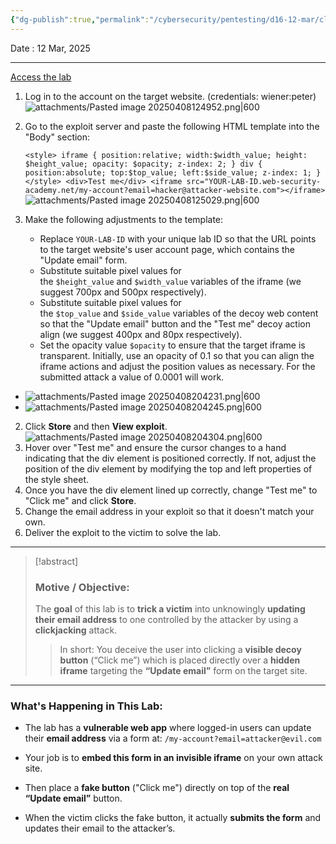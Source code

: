 ```yaml
---
{"dg-publish":true,"permalink":"/cybersecurity/pentesting/d16-12-mar/clickjacking-labs/lab2-clickjacking-with-form-input-data-prefilled-from-a-url-paramet/"}
---
```


Date : 12 Mar, 2025

---
[Access the lab](https://portswigger.net/web-security/clickjacking/lab-prefilled-form-input)

1. Log in to the account on the target website. (credentials: wiener:peter)
![attachments/Pasted image 20250408124952.png|600](/img/user/Cybersecurity/Pentesting/D16_12%20Mar/attachments/Pasted%20image%2020250408124952.png)

2. Go to the exploit server and paste the following HTML template into the "Body" section:
    
    `<style> iframe { position:relative; width:$width_value; height: $height_value; opacity: $opacity; z-index: 2; } div { position:absolute; top:$top_value; left:$side_value; z-index: 1; } </style> <div>Test me</div> <iframe src="YOUR-LAB-ID.web-security-academy.net/my-account?email=hacker@attacker-website.com"></iframe>`
    ![attachments/Pasted image 20250408125029.png|600](/img/user/Cybersecurity/Pentesting/D16_12%20Mar/attachments/Pasted%20image%2020250408125029.png)
    
3. Make the following adjustments to the template:
    - Replace `YOUR-LAB-ID` with your unique lab ID so that the URL points to the target website's user account page, which contains the "Update email" form.
    - Substitute suitable pixel values for the `$height_value` and `$width_value` variables of the iframe (we suggest 700px and 500px respectively).
    - Substitute suitable pixel values for the `$top_value` and `$side_value` variables of the decoy web content so that the "Update email" button and the "Test me" decoy action align (we suggest 400px and 80px respectively).
    - Set the opacity value `$opacity` to ensure that the target iframe is transparent. Initially, use an opacity of 0.1 so that you can align the iframe actions and adjust the position values as necessary. For the submitted attack a value of 0.0001 will work.
- ![attachments/Pasted image 20250408204231.png|600](/img/user/Cybersecurity/Pentesting/D16_12%20Mar/attachments/Pasted%20image%2020250408204231.png)
- ![attachments/Pasted image 20250408204245.png|600](/img/user/Cybersecurity/Pentesting/D16_12%20Mar/attachments/Pasted%20image%2020250408204245.png)
2. Click **Store** and then **View exploit**.
![attachments/Pasted image 20250408204304.png|600](/img/user/Cybersecurity/Pentesting/D16_12%20Mar/attachments/Pasted%20image%2020250408204304.png)
3. Hover over "Test me" and ensure the cursor changes to a hand indicating that the div element is positioned correctly. If not, adjust the position of the div element by modifying the top and left properties of the style sheet.
4. Once you have the div element lined up correctly, change "Test me" to "Click me" and click **Store**.
5. Change the email address in your exploit so that it doesn't match your own.
6. Deliver the exploit to the victim to solve the lab.

---

> [!abstract]
> ### **Motive / Objective:**
> 
> The **goal** of this lab is to **trick a victim** into unknowingly **updating their email address** to one controlled by the attacker by using a **clickjacking** attack.
> 
> > In short: You deceive the user into clicking a **visible decoy button** (“Click me”) which is placed directly over a **hidden iframe** targeting the **“Update email”** form on the target site.

---
### **What's Happening in This Lab:**

- The lab has a **vulnerable web app** where logged-in users can update their **email address** via a form at:
    `/my-account?email=attacker@evil.com`
       
- Your job is to **embed this form in an invisible iframe** on your own attack site.
- Then place a **fake button** ("Click me") directly on top of the **real “Update email”** button.
- When the victim clicks the fake button, it actually **submits the form** and updates their email to the attacker’s.

